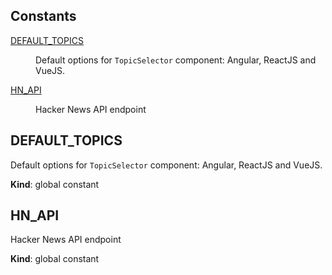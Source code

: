 ## Constants

<dl>
<dt><a href="#DEFAULT_TOPICS">DEFAULT_TOPICS</a></dt>
<dd><p>Default options for <code>TopicSelector</code> component: Angular, ReactJS and VueJS.</p></dd>
<dt><a href="#HN_API">HN_API</a></dt>
<dd><p>Hacker News API endpoint</p></dd>
</dl>

<a name="DEFAULT_TOPICS"></a>

## DEFAULT\_TOPICS
<p>Default options for <code>TopicSelector</code> component: Angular, ReactJS and VueJS.</p>

**Kind**: global constant  
<a name="HN_API"></a>

## HN\_API
<p>Hacker News API endpoint</p>

**Kind**: global constant  
